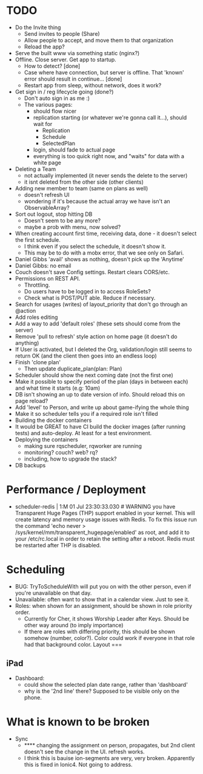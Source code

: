 TODO
====
- Do the Invite thing
    - Send invites to people (Share)
    - Allow people to accept, and move them to that organization
    - Reload the app?
- Serve the built www via something static (nginx?)
- Offline. Close server. Get app to startup.
    - How to detect? [done]
    - Case where have connection, but server is offline. That 'known' error should result in continue... [done]
    - Restart app from sleep, without network, does it work?
- Get sign in / reg lifecycle going (done?)
  - Don't auto sign in as me :)
  - The various pages:
    - should flow nicer
    - replication starting (or whatever we're gonna call it...), should wait for
        - Replication
        - Schedule
        - SelectedPlan
    - login, should fade to actual page
    - everything is too quick right now, and "waits" for data with a white page
- Deleting a Team
    - not actually implemented (it never sends the delete to the server)
    - it isnt deleted from the other side (other clients)
- Adding new member to team (same on plans as well)
    - doesn't refresh UI
    - wondering if it's because the actual array we have isn't an ObservableArray?
- Sort out logout, stop hitting DB
    - Doesn't seem to be any more?
    - maybe a prob with menu, now solved?
- When creating account first time, receiving data, done - it doesn't select the first schedule.
    - I think even if you select the schedule, it doesn't show it.
    - This may be to do with a mobx error, that we see only on Safari.
- Daniel Gibbs 'avail' shows as nothing, doesn't pick up the 'Anytime'
- Daniel Gibbs: no email
- Couch doesn't save Config settings. Restart clears CORS/etc.
- Permissions on REST API.
    - Throttling.
    - Do users have to be logged in to access RoleSets?
    - Check what is POST/PUT able. Reduce if necessary.
- Search for usages (writes) of layout_priority that don't go through an @action
- Add roles editing
- Add a way to add 'default roles' (these sets should come from the server)
- Remove 'pull to refresh' style action on home page (it doesn't do anything)
- If User is activated, but I deleted the Org, validation/login still seems to return OK (and the client then goes into an endless loop)
- Finish 'clone plan'
  - Then update     duplicate_plan(plan: Plan)
- Scheduler should show the next coming date (not the first one)
- Make it possible to specify period of the plan (days in between each) and what time it starts (e.g: 10am)
- DB isn't showing an up to date version of info. Should reload this on page reload?
- Add 'level' to Person, and write up about game-ifying the whole thing
- Make it so scheduler tells you if a required role isn't filled
- Building the docker containers
- It would be GREAT to have CI build the docker images (after running tests) and auto-deploy. At least for a test environment.
- Deploying the containers
    - making sure rqscheduler, rqworker are running
    - monitoring? couch? web? rq?
    - including, how to upgrade the stack?
- DB backups

Performance / Deployment
========================
- scheduler-redis | 1:M 01 Jul 23:30:33.030 # WARNING you have Transparent Huge Pages (THP) support enabled in your kernel. This will create latency and memory usage issues with Redis. To fix this issue run the command 'echo never > /sys/kernel/mm/transparent_hugepage/enabled' as root, and add it to your /etc/rc.local in order to retain the setting after a reboot. Redis must be restarted after THP is disabled.


Scheduling
===
- BUG: TryToScheduleWith will put you on with the other person, even if you're unavailable on that day.
- Unavailable: often want to show that in a calendar view. Just to see it.
- Roles: when shown for an assignment, should be shown in role priority order.
    - Currently for Cher, it shows Worship Leader after Keys. Should be other way around (to imply importance)
    - If there are roles with differing priority, this should be shown somehow (number, color?). Color could work if everyone in that role had that background color.
Layout
===

iPad
--
- Dashboard:
    - could show the selected plan date range, rather than 'dashboard'
    - why is the '2nd line' there? Supposed to be visible only on the phone.


What is known to be broken
====
- Sync
  - **** changing the assignment on person, propagates, but 2nd client doesn't see the change in the UI. refresh works.
  - I think this is bauise ion-segments are very, very broken. Apparently this is fixed in Ionic4. Not going to address.


